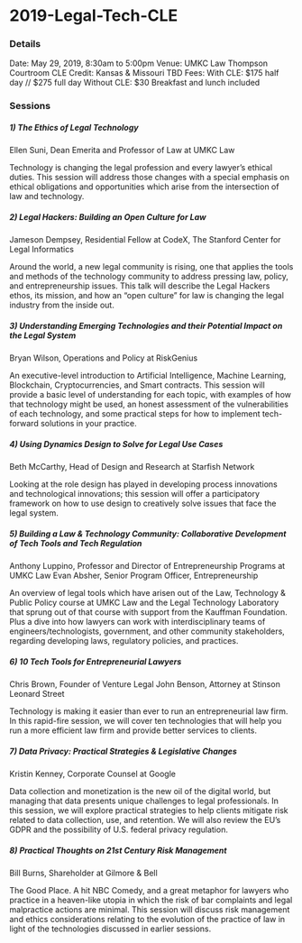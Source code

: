 # 2019-Legal-Tech-CLE

### Details
Date: May 29, 2019, 8:30am to 5:00pm
Venue: UMKC Law Thompson Courtroom
CLE Credit: Kansas & Missouri TBD
Fees:
With CLE: $175 half day  //  $275 full day
Without CLE: $30
Breakfast and lunch included

### Sessions

##### 1) The Ethics of Legal Technology
Ellen Suni, Dean Emerita and Professor of Law at UMKC Law

Technology is changing the legal profession and every lawyer’s ethical duties. This session will address those changes with a special emphasis on ethical obligations and opportunities which arise from the intersection of law and technology.

##### 2) Legal Hackers: Building an Open Culture for Law
Jameson Dempsey, Residential Fellow at CodeX, The Stanford Center for Legal Informatics

Around the world, a new legal community is rising, one that applies the tools and methods of the technology community to address pressing law, policy, and entrepreneurship issues. This talk will describe the Legal Hackers ethos, its mission, and how an “open culture” for law is changing the legal industry from the inside out.

##### 3) Understanding Emerging Technologies and their Potential Impact on the Legal System
Bryan Wilson, Operations and Policy at RiskGenius

An executive-level introduction to Artificial Intelligence, Machine Learning, Blockchain, Cryptocurrencies, and Smart contracts. This session will provide a basic level of understanding for each topic, with examples of how that technology might be used, an honest assessment of the vulnerabilities of each technology, and some practical steps for how to implement tech-forward solutions in your practice.

##### 4) Using Dynamics Design to Solve for Legal Use Cases
Beth McCarthy, Head of Design and Research at Starfish Network

Looking at the role design has played in developing process innovations and technological innovations; this session will offer a participatory framework on how to use design to creatively solve issues that face the legal system.

##### 5) Building a Law & Technology Community: Collaborative Development of Tech Tools and Tech Regulation
Anthony Luppino, Professor and Director of Entrepreneurship Programs at UMKC Law
Evan Absher, Senior Program Officer, Entrepreneurship

An overview of legal tools which have arisen out of the Law, Technology & Public Policy course at UMKC Law and the Legal Technology Laboratory that sprung out of that course with support from the Kauffman Foundation. Plus a dive into how lawyers can work with interdisciplinary teams of engineers/technologists, government, and other community stakeholders, regarding developing laws, regulatory policies, and practices.

##### 6) 10 Tech Tools for Entrepreneurial Lawyers
Chris Brown, Founder of Venture Legal
John Benson, Attorney at Stinson Leonard Street

Technology is making it easier than ever to run an entrepreneurial law firm. In this rapid-fire session, we will cover ten technologies that will help you run a more efficient law firm and provide better services to clients.

##### 7) Data Privacy: Practical Strategies & Legislative Changes
Kristin Kenney, Corporate Counsel at Google

Data collection and monetization is the new oil of the digital world, but managing that data presents unique challenges to legal professionals. In this session, we will explore practical strategies to help clients mitigate risk related to data collection, use, and retention. We will also review the EU’s GDPR and the possibility of U.S. federal privacy regulation.

##### 8) Practical Thoughts on 21st Century Risk Management
Bill Burns, Shareholder at Gilmore & Bell

The Good Place. A hit NBC Comedy, and a great metaphor for lawyers who practice in a heaven-like utopia in which the risk of bar complaints and legal malpractice actions are minimal. This session will discuss risk management and ethics considerations relating to the evolution of the practice of law in light of the technologies discussed in earlier sessions.
